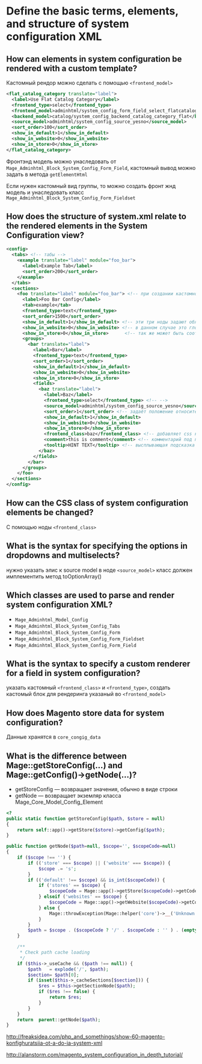 # Define the basic terms, elements, and structure of system configuration XML

## How can elements in system configuration be rendered with a custom template?

Кастомный рендор можно сделать с помощью `<frontend_model>`

```XML
<flat_catalog_category translate="label">
  <label>Use Flat Catalog Category</label>
  <frontend_type>select</frontend_type>
  <frontend_model>adminhtml/system_config_form_field_select_flatcatalog</frontend_model>
  <backend_model>catalog/system_config_backend_catalog_category_flat</backend_model>
  <source_model>adminhtml/system_config_source_yesno</source_model>
  <sort_order>100</sort_order>
  <show_in_default>1</show_in_default>
  <show_in_website>0</show_in_website>
  <show_in_store>0</show_in_store>
</flat_catalog_category>
```

Фронтэнд модель можно унаследовать от `Mage_Adminhtml_Block_System_Config_Form_Field`, кастомный вывод можно задать в метода `getElementHtml`

Если нужен кастомный вид группы, то можно создать фронт жнд модель и унаследовать класс `Mage_Adminhtml_Block_System_Config_Form_Fieldset`

## How does the structure of system.xml relate to the rendered elements in the System Configuration view?

```xml
<config>
  <tabs> <!-- табы -->
    <example translate="label" module="foo_bar">
      <label>Example Tab</label>
      <sort_order>200</sort_order>
    </example>
  </tabs>
  <sections>
    <foo translate="label" module="foo_bar"> <!-- при создании кастомной секции ей нужно прописать acl -->
      <label>Foo Bar Config</label>
      <tab>example</tab>
      <frontend_type>text</frontend_type>
      <sort_order>1500</sort_order>
      <show_in_default>1</show_in_default> <!-- эти три ноды задают область применения и видимости конфига,  -->
      <show_in_website>0</show_in_website> <!-- в данном случае это глобальный когфиг -->
      <show_in_store>0</show_in_store>      <!-- так же может быть соотвено для сайта и стора -->
      <groups>
        <bar translate="label">
          <label>Bar</label>
          <frontend_type>text</frontend_type>
          <sort_order>1</sort_order>
          <show_in_default>1</show_in_default>
          <show_in_website>0</show_in_website>
          <show_in_store>0</show_in_store>
          <fields>
            <baz translate="label">
              <label>Baz</label>
              <frontend_type>select</frontend_type> <!-- -->
              <source_model>adminhtml/system_config_source_yesno</source_model>
              <sort_order>1</sort_order> <!-- задаёт положение относительно других элементов -->
              <show_in_default>1</show_in_default>
              <show_in_website>0</show_in_website>
              <show_in_store>0</show_in_store>
              <frontend_class>baz</frontend_class> <!-- добавляет css класс элементу -->
              <comment>this is comment</comment> <!-- комментарий под полем -->
              <tooltip>HINT TEXT</tooltip> <!-- высплывающая подсказка -->
            </baz>
          </fields>
        </bar>
      </groups>
    </foo>
  </sections>
</config>
```

## How can the CSS class of system configuration elements be changed?

С помощью ноды `<frontend_class>`

## What is the syntax for specifying the options in dropdowns and multiselects?

нужно указать элис к source model в ноде `<source_model>` класс должен имплементить метод toOptionArray()

## Which classes are used to parse and render system configuration XML?

  * `Mage_Adminhtml_Model_Config`
  * `Mage_Adminhtml_Block_System_Config_Tabs`
  * `Mage_Adminhtml_Block_System_Config_Form`
  * `Mage_Adminhtml_Block_System_Config_Form_Fieldset`
  * `Mage_Adminhtml_Block_System_Config_Form_Field`

## What is the syntax to specify a custom renderer for a field in system configuration?

указать кастомный `<frontend_class>` и `<frontend_type>`, создать кастомый блок для рендеринга указаный во `<frontend_model>`

## How does Magento store data for system configuration?

Данные хранятся в `core_congig_data`

## What is the difference between Mage::getStoreConfig(...) and Mage::getConfig()->getNode(...)?

  * getStoreConfig — возвращает значения, обычно в виде строки
  * getNode — возвращает экземляр класса Mage_Core_Model_Config_Element

```php
<?
public static function getStoreConfig($path, $store = null)
{
    return self::app()->getStore($store)->getConfig($path);
}

public function getNode($path=null, $scope='', $scopeCode=null)
{
    if ($scope !== '') {
        if (('store' === $scope) || ('website' === $scope)) {
            $scope .= 's';
        }
        if (('default' !== $scope) && is_int($scopeCode)) {
            if ('stores' == $scope) {
                $scopeCode = Mage::app()->getStore($scopeCode)->getCode();
            } elseif ('websites' == $scope) {
                $scopeCode = Mage::app()->getWebsite($scopeCode)->getCode();
            } else {
                Mage::throwException(Mage::helper('core')->__('Unknown scope "%s".', $scope));
            }
        }
        $path = $scope . ($scopeCode ? '/' . $scopeCode : '' ) . (empty($path) ? '' : '/' . $path);
    }

    /**
     * Check path cache loading
     */
    if ($this->_useCache && ($path !== null)) {
        $path   = explode('/', $path);
        $section= $path[0];
        if (isset($this->_cacheSections[$section])) {
            $res = $this->getSectionNode($path);
            if ($res !== false) {
                return $res;
            }
        }
    }
    return  parent::getNode($path);
}
```


http://freaksidea.com/php_and_somethings/show-60-magento-konfighuratsiia-ot-a-do-ia-system-xml

http://alanstorm.com/magento_system_configuration_in_depth_tutorial/
